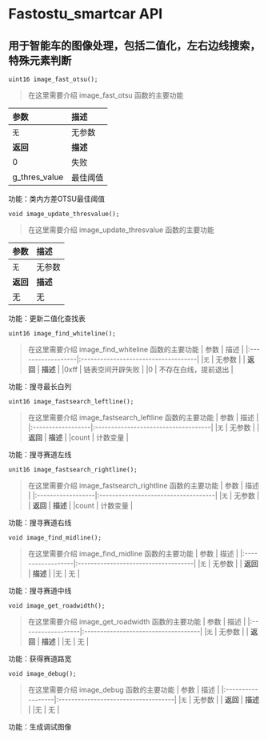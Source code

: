 # Fastostu_smartcar API

## 用于智能车的图像处理，包括二值化，左右边线搜索，特殊元素判断

`uint16 image_fast_otsu();`

> 在这里需要介绍 image_fast_otsu 函数的主要功能

| 参数              | 描述                                |
|:------------------|:------------------------------------|
|`无`               | 无参数                              |
| **返回**          | **描述**                            |
|0                 | 失败                                  |
|g_thres_value     | 最佳阈值                              |

功能：类内方差OTSU最佳阈值

`void image_update_thresvalue();`

> 在这里需要介绍 image_update_thresvalue 函数的主要功能

| 参数              | 描述                                |
|:------------------|:------------------------------------|
|`无`               | 无参数                              |
| **返回**          | **描述**                            |
|无                 | 无                                  |

功能：更新二值化查找表


`uint16 image_find_whiteline();`

> 在这里需要介绍 image_find_whiteline 函数的主要功能
| 参数              | 描述                                |
|:------------------|:------------------------------------|
|`无`               | 无参数                              |
| **返回**          | **描述**                            |
|0xff               | 链表空间开辟失败                     |
|0                  | 不存在白线，提前退出                 |

功能：搜寻最长白列


`uint16 image_fastsearch_leftline();`

> 在这里需要介绍 image_fastsearch_leftline 函数的主要功能
| 参数              | 描述                                |
|:------------------|:------------------------------------|
|`无`               | 无参数                              |
| **返回**          | **描述**                            |
|count               | 计数变量                           |

功能：搜寻赛道左线

`unit16 image_fastsearch_rightline();`

> 在这里需要介绍 image_fastsearch_rightline 函数的主要功能
| 参数              | 描述                                |
|:------------------|:------------------------------------|
|`无`               | 无参数                              |
| **返回**          | **描述**                            |
|count               | 计数变量                           |

功能：搜寻赛道右线

`void image_find_midline();`

> 在这里需要介绍 image_find_midline 函数的主要功能
| 参数              | 描述                                |
|:------------------|:------------------------------------|
|`无`               | 无参数                              |
| **返回**          | **描述**                            |
|无                 | 无                                  |

功能：搜寻赛道中线

`void image_get_roadwidth();`

> 在这里需要介绍 image_get_roadwidth 函数的主要功能
| 参数              | 描述                                |
|:------------------|:------------------------------------|
|`无`               | 无参数                              |
| **返回**          | **描述**                            |
|无                 | 无                                  |

功能：获得赛道路宽

`void image_debug();`

> 在这里需要介绍 image_debug 函数的主要功能
| 参数              | 描述                                |
|:------------------|:------------------------------------|
|`无`               | 无参数                              |
| **返回**          | **描述**                            |
|无                 | 无                                  |

功能：生成调试图像
